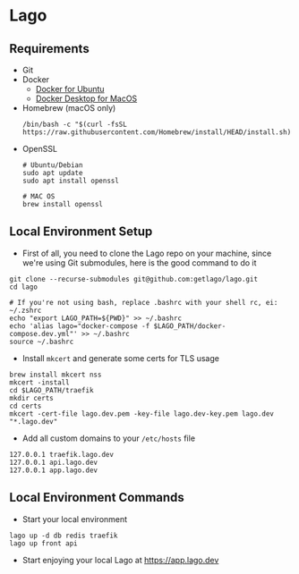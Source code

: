 # Lago

## Requirements

- Git
- Docker
  - [Docker for Ubuntu](https://docs.docker.com/engine/install/ubuntu/)
  - [Docker Desktop for MacOS](https://www.docker.com/products/docker-desktop)
- Homebrew (macOS only)
  ```shell
  /bin/bash -c "$(curl -fsSL https://raw.githubusercontent.com/Homebrew/install/HEAD/install.sh)"
  ```
- OpenSSL
  ```shell
  # Ubuntu/Debian
  sudo apt update
  sudo apt install openssl

  # MAC OS
  brew install openssl
  ```

## Local Environment Setup

- First of all, you need to clone the Lago repo on your machine, since we're using Git submodules, here is the good command to do it
```shell
git clone --recurse-submodules git@github.com:getlago/lago.git
cd lago

# If you're not using bash, replace .bashrc with your shell rc, ei: ~/.zshrc
echo "export LAGO_PATH=${PWD}" >> ~/.bashrc
echo 'alias lago="docker-compose -f $LAGO_PATH/docker-compose.dev.yml"' >> ~/.bashrc
source ~/.bashrc
```

- Install `mkcert` and generate some certs for TLS usage
```shell
brew install mkcert nss
mkcert -install
cd $LAGO_PATH/traefik
mkdir certs
cd certs
mkcert -cert-file lago.dev.pem -key-file lago.dev-key.pem lago.dev "*.lago.dev"
```

- Add all custom domains to your `/etc/hosts` file
```
127.0.0.1 traefik.lago.dev
127.0.0.1 api.lago.dev
127.0.0.1 app.lago.dev
```

## Local Environment Commands

- Start your local environment
```shell
lago up -d db redis traefik
lago up front api
```

- Start enjoying your local Lago at https://app.lago.dev
